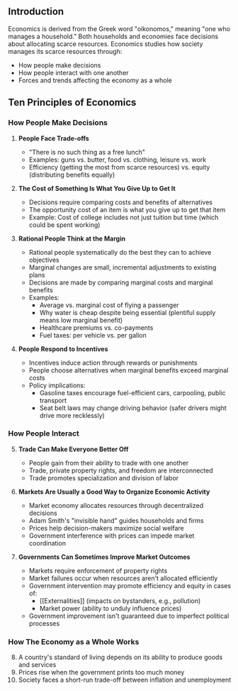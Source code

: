 ## Introduction

Economics is derived from the Greek word "oikonomos," meaning "one who manages a household." Both households and economies face decisions about allocating scarce resources. Economics studies how society manages its scarce resources through:

- How people make decisions
- How people interact with one another
- Forces and trends affecting the economy as a whole

## Ten Principles of Economics

### How People Make Decisions

1. **People Face Trade-offs**
    
    - "There is no such thing as a free lunch"
    - Examples: guns vs. butter, food vs. clothing, leisure vs. work
    - Efficiency (getting the most from scarce resources) vs. equity (distributing benefits equally)
2. **The Cost of Something Is What You Give Up to Get It**
    
    - Decisions require comparing costs and benefits of alternatives
    - The opportunity cost of an item is what you give up to get that item
    - Example: Cost of college includes not just tuition but time (which could be spent working)
3. **Rational People Think at the Margin**
    
    - Rational people systematically do the best they can to achieve objectives
    - Marginal changes are small, incremental adjustments to existing plans
    - Decisions are made by comparing marginal costs and marginal benefits
    - Examples:
        - Average vs. marginal cost of flying a passenger
        - Why water is cheap despite being essential (plentiful supply means low marginal benefit)
        - Healthcare premiums vs. co-payments
        - Fuel taxes: per vehicle vs. per gallon
4. **People Respond to Incentives**
    
    - Incentives induce action through rewards or punishments
    - People choose alternatives when marginal benefits exceed marginal costs
    - Policy implications:
        - Gasoline taxes encourage fuel-efficient cars, carpooling, public transport
        - Seat belt laws may change driving behavior (safer drivers might drive more recklessly)

### How People Interact

5. **Trade Can Make Everyone Better Off**
    
    - People gain from their ability to trade with one another
    - Trade, private property rights, and freedom are interconnected
    - Trade promotes specialization and division of labor
6. **Markets Are Usually a Good Way to Organize Economic Activity**
    
    - Market economy allocates resources through decentralized decisions
    - Adam Smith's "invisible hand" guides households and firms
    - Prices help decision-makers maximize social welfare
    - Government interference with prices can impede market coordination
7. **Governments Can Sometimes Improve Market Outcomes**
    
    - Markets require enforcement of property rights
    - Market failures occur when resources aren't allocated efficiently
    - Government intervention may promote efficiency and equity in cases of:
        - [[Externalities]] (impacts on bystanders, e.g., pollution)
        - Market power (ability to unduly influence prices)
    - Government improvement isn't guaranteed due to imperfect political processes

### How The Economy as a Whole Works

8. A country's standard of living depends on its ability to produce goods and services
9. Prices rise when the government prints too much money
10. Society faces a short-run trade-off between inflation and unemployment